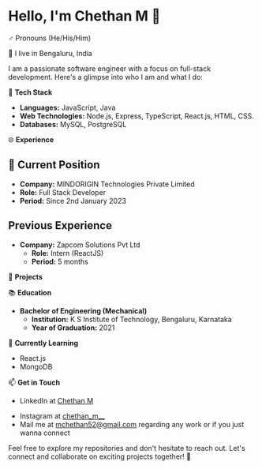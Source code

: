 # Hello, I'm Chethan M 👋

 ♂️ Pronouns (He/His/Him)
 
📍 I live in Bengaluru, India

I am a passionate software engineer with a focus on full-stack development. Here's a glimpse into who I am and what I do:


🔧 **Tech Stack**
- **Languages:** JavaScript, Java 
- **Web Technologies:** Node.js, Express, TypeScript, React.js, HTML, CSS.
- **Databases:** MySQL, PostgreSQL

🌐 **Experience**
<!--- **Internship at Zapcome Private Limited (5 months):** 
  [Brief description of your responsibilities and achievements during the internship]-->
  
## 💼 Current Position

- **Company:** MINDORIGIN Technologies Private Limited
- **Role:** Full Stack Developer
- **Period:** Since 2nd January 2023

## Previous Experience
- **Company:** Zapcom Solutions Pvt Ltd
  - **Role:** Intern (ReactJS)
  - **Period:** 5 months

🚀 **Projects**
<!-- - [List some of your notable projects with brief descriptions] -->

📚 **Education**

- **Bachelor of Engineering (Mechanical)**  
  - **Institution:** K S Institute of Technology, Bengaluru, Karnataka  
  - **Year of Graduation:** 2021  

<!--- **Diploma in Mechanical Engineering**  
  - **Institution:** S.T.J Polytechnic, Harapanahalli, Karnataka  

- **School (3rd to 10th grade)**  
  - **Institution:** J M Imam Memorial School, Jagalur, Karnataka  -->

🌱 **Currently Learning**
- React.js 
- MongoDB

📫 **Get in Touch**
- LinkedIn at [Chethan M](https://www.linkedin.com/in/chethan-m-92654b206)
<!--- Portfolio/Website at  -->
- Instagram at [chethan_m__](https://www.instagram.com/chethan_m__/?next=%2F)
- Mail me at mchethan52@gmail.com regarding any work or if you just wanna connect

Feel free to explore my repositories and don't hesitate to reach out. Let's connect and collaborate on exciting projects together! 🚀
